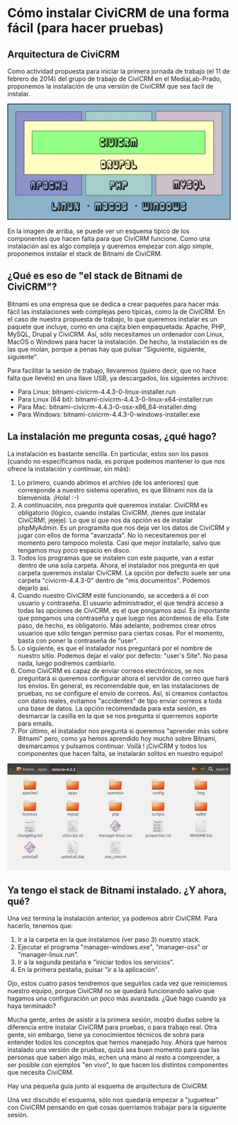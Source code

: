 # Cómo instalar CiviCRM de una forma fácil (para hacer pruebas)

## Arquitectura de CiviCRM

Como actividad propuesta para iniciar la primera jornada de trabajo (el 11 de febrero de 2014) del grupo de trabajo de CiviCRM en el MediaLab-Prado, proponemos la instalación de una versión de CiviCRM que sea fácil de instalar.

![Arquitectura civiCRM, instalacion XAMP](img/arquitectura-xamp.png "Arquitectura")

En la imagen de arriba, se puede ver un esquema típico de los componentes que hacen falta para que CiviCRM funcione. Como una instalación así es algo compleja y queremos empezar con algo simple, proponemos instalar el stack de Bitnami de CiviCRM.

## ¿Qué es eso de "el stack de Bitnami de CiviCRM"?

Bitnami es una empresa que se dedica a crear paquetes para hacer más fácil las instalaciones web complejas pero típicas, como la de CiviCRM. En el caso de nuestra propuesta de trabajo, lo que queremos instalar es un paquete que incluye, como en una cajita bien empaquetada: Apache, PHP, MySQL, Drupal y CiviCRM. Así, sólo necesitamos un ordenador con Linux, MacOS o Windows para hacer la instalación. De hecho, la instalación es de las que molan, porque a penas hay que pulsar "Siguiente, siguiente, siguiente".

Para facilitar la sesión de trabajo, llevaremos (quiero decir, que no hace falta que llevéis) en una llave USB, ya descargados, los siguientes archivos:

* Para Linux: bitnami-civicrm-4.4.3-0-linux-installer.run
* Para Linux (64 bit): bitnami-civicrm-4.4.3-0-linux-x64-installer.run
* Para Mac: bitnami-civicrm-4.4.3-0-osx-x86_64-installer.dmg
* Para Windows: bitnami-civicrm-4.4.3-0-windows-installer.exe

## La instalación me pregunta cosas, ¿qué hago?

La instalación es bastante sencilla. En particular, estos son los pasos (cuando no especificamos nada, es porque podemos mantener lo que nos ofrece la instalación y continuar, sin más):

1. Lo primero, cuando abrimos el archivo (de los anteriores) que corresponde a nuestro sistema operativo, es que Bitnami nos da la bienvenida. ¡Hola! :-)
2. A continuación, nos pregunta qué queremos instalar. CiviCRM es obligatorio (lógico, cuando instalas CiviCRM, ¡tienes que instalar CiviCRM!, jejeje). Lo que sí que nos da opción es de instalar phpMyAdmin. Es un programita que nos deja ver los datos de CiviCRM y jugar con ellos de forma "avanzada". No lo necesitaremos por el momento pero tampoco molesta. Casi que mejor instalarlo, salvo que tengamos muy poco espacio en disco.
3. Todos los programas que se instalen con este paquete, van a estar dentro de una sola carpeta. Ahora, el instalador nos pregunta en qué carpeta queremos instalar CiviCRM. La opción por defecto suele ser una carpeta "civicrm-4.4.3-0" dentro de "mis documentos". Podemos dejarlo así.
4. Cuando nuestro CiviCRM esté funcionando, se accederá a él con usuario y contraseña. El usuario administrador, el que tendrá acceso a todas las opciones de CiviCRM, es el que pongamos aquí. Es importante que pongamos una contraseña y que luego nos acordemos de ella. Este paso, de hecho, es obligatorio. Más adelante, podremos crear otros usuarios que sólo tengan permiso para ciertas cosas. Por el momento, basta con poner la contraseña de "user".
5. Lo siguiente, es que el instalador nos preguntará por el nombre de nuestro sitio. Podemos dejar el valor por defecto: "user's Site". No pasa nada, luego podremos cambiarlo.
6. Como CiviCRM es capaz de enviar correos electrónicos, se nos preguntará si queremos configurar ahora el servidor de correo que hará los envíos. En general, es recomendable que, en las instalaciones de pruebas, no se configure el envío de correos. Así, si creamos contactos con datos reales, evitamos "accidentes" de tipo enviar correos a toda una base de datos. La opción recomendada para esta sesión, es desmarcar la casilla en la que se nos pregunta si querremos soporte para emails.
7. Por último, el instalador nos pregunta si queremos "aprender más sobre Bitnami" pero, como ya hemos aprendido hoy mucho sobre Bitnami, desmarcamos y pulsamos continuar.
Voilà ! ¡CiviCRM y todos los componentes que hacen falta, se instalarán solitos en nuestro equipo!


![Estructura de directorios de la instalación de CiviCRM con Bitnami](img/bitnamicivicrmdirs.png "Estructura de directorios")

## Ya tengo el stack de Bitnami instalado. ¿Y ahora, qué?

Una vez termina la instalación anterior, ya podemos abrir CiviCRM. Para hacerlo, tenemos que:

 1. Ir a la carpeta en la que instalamos (ver paso 3) nuestro stack.
 2. Ejecutar el programa "manager-windows.exe", "manager-osx" or "manager-linux.run".
 3. Ir a la segunda pestaña e "iniciar todos los servicios".
 4. En la primera pestaña, pulsar "ir a la aplicación".

Ojo, estos cuatro pasos tendremos que seguirlos cada vez que reiniciemos nuestro equipo, porque CiviCRM no se quedará funcionando salvo que hagamos una configuración un poco más avanzada.
¿Qué hago cuando ya haya terminado?

Mucha gente, antes de asistir a la primera sesión, mostró dudas sobre la diferencia entre instalar CiviCRM para pruebas, o para trabajo real. Otra gente, sin embargo, tiene ya conocimientos técnicos de sobra para entender todos los conceptos que hemos manejado hoy. Ahora que hemos instalado una versión de pruebas, quizá sea buen momento para que las personas que saben algo más, echen una mano al resto a comprender, a ser posible con ejemplos "en vivo", lo que hacen los distintos componentes que necesita CiviCRM.

Hay una pequeña guía junto al esquema de arquitectura de CiviCRM.

Una vez discutido el esquema, sólo nos quedaría empezar a "juguetear" con CiviCRM pensando en qué cosas querríamos trabajar para la siguiente sesión.
